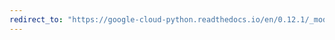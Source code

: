 ```yaml
---
redirect_to: "https://google-cloud-python.readthedocs.io/en/0.12.1/_modules/gcloud/search/index.html"
---
```

